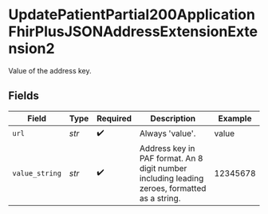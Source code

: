 # UpdatePatientPartial200ApplicationFhirPlusJSONAddressExtensionExtension2

Value of the address key.


## Fields

| Field                                                                                         | Type                                                                                          | Required                                                                                      | Description                                                                                   | Example                                                                                       |
| --------------------------------------------------------------------------------------------- | --------------------------------------------------------------------------------------------- | --------------------------------------------------------------------------------------------- | --------------------------------------------------------------------------------------------- | --------------------------------------------------------------------------------------------- |
| `url`                                                                                         | *str*                                                                                         | :heavy_check_mark:                                                                            | Always 'value'.                                                                               | value                                                                                         |
| `value_string`                                                                                | *str*                                                                                         | :heavy_check_mark:                                                                            | Address key in PAF format. An 8 digit number including leading zeroes, formatted as a string. | 12345678                                                                                      |
